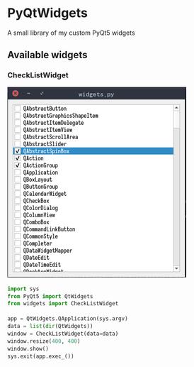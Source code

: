 # PyQtWidgets

A small library of my custom PyQt5 widgets

## Available widgets

### CheckListWidget

![](images/checklistwidget.png?raw=true)

```python
import sys
from PyQt5 import QtWidgets
from widgets import CheckListWidget

app = QtWidgets.QApplication(sys.argv)
data = list(dir(QtWidgets))
window = CheckListWidget(data=data)
window.resize(400, 400)
window.show()
sys.exit(app.exec_())
```
